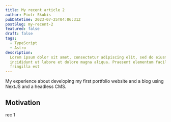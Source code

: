 ```yaml
---
title: My recent article 2
author: Piotr Skubis
pubDatetime: 2023-07-25T04:06:31Z
postSlug: my-recent-2
featured: false
draft: false
tags:
  - TypeScript
  - Astro
description:
  Lorem ipsum dolor sit amet, consectetur adipiscing elit, sed do eiusmod tempor
  incididunt ut labore et dolore magna aliqua. Praesent elementum facilisis leo vel
  fringilla est
---
```


My experience about developing my first portfolio website and a blog using NextJS and a headless CMS.

## Motivation

rec 1
